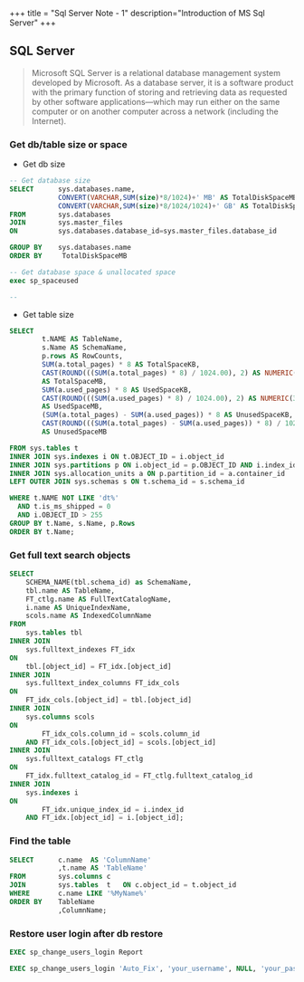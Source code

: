 +++
title = "Sql Server Note - 1"
description="Introduction of MS Sql Server"
+++

## SQL Server

> Microsoft SQL Server is a relational database management system developed by Microsoft. As a database server, it is a software product with the primary function of storing and retrieving data as requested by other software applications—which may run either on the same computer or on another computer across a network (including the Internet). 




### Get db/table size or space

* Get db size

```sql
-- Get database size 
SELECT      sys.databases.name,  
            CONVERT(VARCHAR,SUM(size)*8/1024)+' MB' AS TotalDiskSpaceMB  ,
            CONVERT(VARCHAR,SUM(size)*8/1024/1024)+' GB' AS TotalDiskSpaceGB
FROM        sys.databases   
JOIN        sys.master_files  
ON          sys.databases.database_id=sys.master_files.database_id  

GROUP BY    sys.databases.name  
ORDER BY     TotalDiskSpaceMB

-- Get database space & unallocated space
exec sp_spaceused

-- 

```

* Get table size

```sql
SELECT  
        t.NAME AS TableName,
        s.Name AS SchemaName,
        p.rows AS RowCounts,
        SUM(a.total_pages) * 8 AS TotalSpaceKB,
        CAST(ROUND(((SUM(a.total_pages) * 8) / 1024.00), 2) AS NUMERIC(36, 2))
        AS TotalSpaceMB,
        SUM(a.used_pages) * 8 AS UsedSpaceKB, 
        CAST(ROUND(((SUM(a.used_pages) * 8) / 1024.00), 2) AS NUMERIC(36, 2))
        AS UsedSpaceMB,
        (SUM(a.total_pages) - SUM(a.used_pages)) * 8 AS UnusedSpaceKB,
        CAST(ROUND(((SUM(a.total_pages) - SUM(a.used_pages)) * 8) / 1024.00, 2) AS NUMERIC(36, 2))
        AS UnusedSpaceMB

FROM sys.tables t
INNER JOIN sys.indexes i ON t.OBJECT_ID = i.object_id
INNER JOIN sys.partitions p ON i.object_id = p.OBJECT_ID AND i.index_id = p.index_id
INNER JOIN sys.allocation_units a ON p.partition_id = a.container_id
LEFT OUTER JOIN sys.schemas s ON t.schema_id = s.schema_id

WHERE t.NAME NOT LIKE 'dt%' 
  AND t.is_ms_shipped = 0
  AND i.OBJECT_ID > 255 
GROUP BY t.Name, s.Name, p.Rows
ORDER BY t.Name;

```



### Get full text search objects

```sql
SELECT 
    SCHEMA_NAME(tbl.schema_id) as SchemaName,
    tbl.name AS TableName, 
    FT_ctlg.name AS FullTextCatalogName,
    i.name AS UniqueIndexName,
    scols.name AS IndexedColumnName
FROM 
    sys.tables tbl
INNER JOIN 
    sys.fulltext_indexes FT_idx 
ON 
    tbl.[object_id] = FT_idx.[object_id] 
INNER JOIN 
    sys.fulltext_index_columns FT_idx_cols
ON 
    FT_idx_cols.[object_id] = tbl.[object_id]
INNER JOIN
    sys.columns scols
ON 
        FT_idx_cols.column_id = scols.column_id
    AND FT_idx_cols.[object_id] = scols.[object_id]
INNER JOIN 
    sys.fulltext_catalogs FT_ctlg
ON 
    FT_idx.fulltext_catalog_id = FT_ctlg.fulltext_catalog_id
INNER JOIN 
    sys.indexes i
ON 
        FT_idx.unique_index_id = i.index_id
    AND FT_idx.[object_id] = i.[object_id];

```

### Find the table 


```sql
SELECT      c.name  AS 'ColumnName'
            ,t.name AS 'TableName'
FROM        sys.columns c
JOIN        sys.tables  t   ON c.object_id = t.object_id
WHERE       c.name LIKE '%MyName%'
ORDER BY    TableName
            ,ColumnName;
```



### Restore user login after db restore


```sql
EXEC sp_change_users_login Report

EXEC sp_change_users_login 'Auto_Fix', 'your_username', NULL, 'your_password';
```